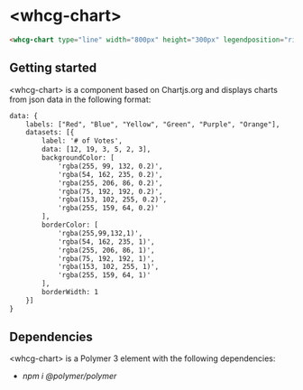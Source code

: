 # &lt;whcg-chart&gt;

```html
<whcg-chart type="line" width="800px" height="300px" legendposition="right" legendfontsize="10" legendfontfamily="Helvetica" jsondata="{{chartJsJson}}"></whcg-chart>
```

## Getting started 

&lt;whcg-chart&gt; is a component based on Chartjs.org and displays charts from json data in the following format: 
```html 
data: {
    labels: ["Red", "Blue", "Yellow", "Green", "Purple", "Orange"],
    datasets: [{
        label: '# of Votes',
        data: [12, 19, 3, 5, 2, 3],
        backgroundColor: [
            'rgba(255, 99, 132, 0.2)',
            'rgba(54, 162, 235, 0.2)',
            'rgba(255, 206, 86, 0.2)',
            'rgba(75, 192, 192, 0.2)',
            'rgba(153, 102, 255, 0.2)',
            'rgba(255, 159, 64, 0.2)'
        ],
        borderColor: [
            'rgba(255,99,132,1)',
            'rgba(54, 162, 235, 1)',
            'rgba(255, 206, 86, 1)',
            'rgba(75, 192, 192, 1)',
            'rgba(153, 102, 255, 1)',
            'rgba(255, 159, 64, 1)'
        ],
        borderWidth: 1
    }]
}
```

## Dependencies

&lt;whcg-chart&gt; is a Polymer 3 element with the following dependencies: 
- *npm i @polymer/polymer*
